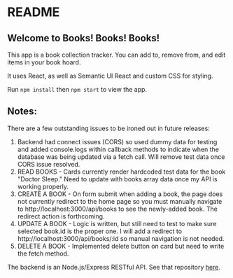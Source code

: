 # README

Welcome to Books! Books! Books!
-------
This app is a book collection tracker. You can add to, remove from, and edit items in your book hoard.

It uses React, as well as Semantic UI React and custom CSS for styling.

Run `npm install` then `npm start` to view the app.

Notes:
------
There are a few outstanding issues to be ironed out in future releases:
 1) Backend had connect issues (CORS) so used dummy data for testing and added console.logs within callback methods to indicate when the database was being updated via a fetch call. Will remove test data once CORS issue resolved.
 2) READ BOOKS - Cards currently render hardcoded test data for the book "Doctor Sleep." Need to update with books array data once my API is working properly.
 3) CREATE A BOOK - On form submit when adding a book, the page does not currently redirect to the home page so you must manually navigate to http://localhost:3000/api/books to see the newly-added book. The redirect action is forthcoming.
 4) UPDATE A BOOK - Logic is written, but still need to test to make sure selected book.id is the proper one. I will add a redirect to http://localhost:3000/api/books/:id so manual navigation is not needed.
 5) DELETE A BOOK - Implemented delete button on card but need to write the fetch method.


The backend is an Node.js/Express RESTful API. See that repository [here](https://github.com/koberlander/book-app/backend).
